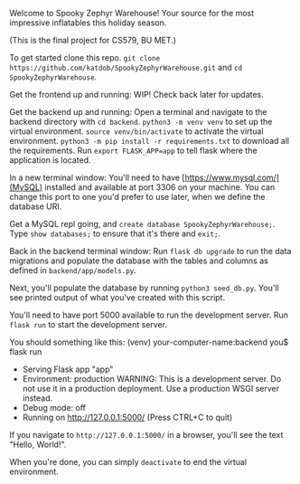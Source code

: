 Welcome to Spooky Zephyr Warehouse! Your source for the most impressive inflatables this holiday season.

(This is the final project for CS579, BU MET.)

To get started clone this repo.
`git clone https://github.com/katdob/SpookyZephyrWarehouse.git` and `cd SpookyZephyrWarehouse`.

Get the frontend up and running:
WIP! Check back later for updates.

Get the backend up and running:
Open a terminal and navigate to the backend directory with `cd backend`.
`python3 -m venv venv` to set up the virtual environment.
`source venv/bin/activate` to activate the virtual environment.
`python3 -m pip install -r requirements.txt` to download all the requirements.
Run `export FLASK_APP=app` to tell flask where the application is located.

In a new terminal window:
You'll need to have [https://www.mysql.com/](MySQL) installed and available at port 3306 on your machine. You can change this port to one you'd prefer to use later, when we define the database URI.

Get a MySQL repl going, and `create database SpookyZephyrWarehouse;`. Type `show databases;` to ensure that it's there and `exit;`.

Back in the backend terminal window:
Run `flask db upgrade` to run the data migrations and populate the database with the tables and columns as defined in `backend/app/models.py`.

Next, you'll populate the database by running `python3 seed_db.py`. You'll see printed output of what you've created with this script.

You'll need to have port 5000 available to run the development server. Run `flask run` to start the development server.

You should something like this:
(venv) your-computer-name:backend you$ flask run
 * Serving Flask app "app"
 * Environment: production
   WARNING: This is a development server. Do not use it in a production deployment.
   Use a production WSGI server instead.
 * Debug mode: off
 * Running on http://127.0.0.1:5000/ (Press CTRL+C to quit)

 If you navigate to `http://127.0.0.1:5000/` in a browser, you'll see the text "Hello, World!".

 When you're done, you can simply `deactivate` to end the virtual environment.
 